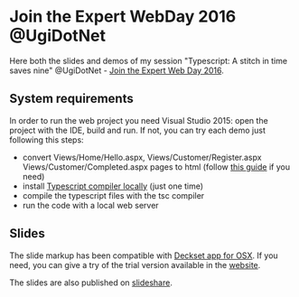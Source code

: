 # Join the Expert WebDay 2016 @UgiDotNet
Here both the slides and demos of my session "Typescript: A stitch in time saves nine" @UgiDotNet - [Join the Expert Web Day 2016]( http://www.ugidotnet.org/eventi/48/Join-the-Expert--Web-Day).

## System requirements

In order to run the web project you need Visual Studio 2015: open the project with the IDE, build and run.
If not, you can try each demo just following this steps:
- convert Views/Home/Hello.aspx, Views/Customer/Register.aspx Views/Customer/Completed.aspx pages to html (follow [this guide](https://www.quora.com/How-do-I-convert-ASP-NET-razor-view-pages-cshtml-into-plain-html-view-pages-in-Entity-Framework-ADO-NET-data-model) if you need)
- install [Typescript compiler locally](https://www.typescriptlang.org/index.html#download-links) (just one time)
- compile the typescript files with the tsc compiler
- run the code with a local web server

## Slides
The slide markup has been compatible with [Deckset app for OSX](http://www.decksetapp.com). If you need, you can give a try of the trial version available in the [website](http://www.decksetapp.com/try.html).

The slides are also published on [slideshare](http://www.slideshare.net/rucka/typescript-a-stitch-in-time-saves-nine).
